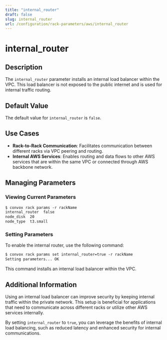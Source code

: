 ```yaml
---
title: "internal_router"
draft: false
slug: internal_router
url: /configuration/rack-parameters/aws/internal_router
---
```


# internal_router

## Description
The `internal_router` parameter installs an internal load balancer within the VPC. This load balancer is not exposed to the public internet and is used for internal traffic routing.

## Default Value
The default value for `internal_router` is `false`.

## Use Cases
- **Rack-to-Rack Communication**: Facilitates communication between different racks via VPC peering and routing.
- **Internal AWS Services**: Enables routing and data flows to other AWS services that are within the same VPC or connected through AWS backbone network.

## Managing Parameters

### Viewing Current Parameters
```html
$ convox rack params -r rackName
internal_router  false
node_disk  20
node_type  t3.small
```

### Setting Parameters
To enable the internal router, use the following command:
```html
$ convox rack params set internal_router=true -r rackName
Setting parameters... OK
```
This command installs an internal load balancer within the VPC.

## Additional Information
Using an internal load balancer can improve security by keeping internal traffic within the private network. This setup is beneficial for applications that need to communicate across different racks or utilize other AWS services internally.

By setting `internal_router` to `true`, you can leverage the benefits of internal load balancing, such as reduced latency and enhanced security for internal communications.

